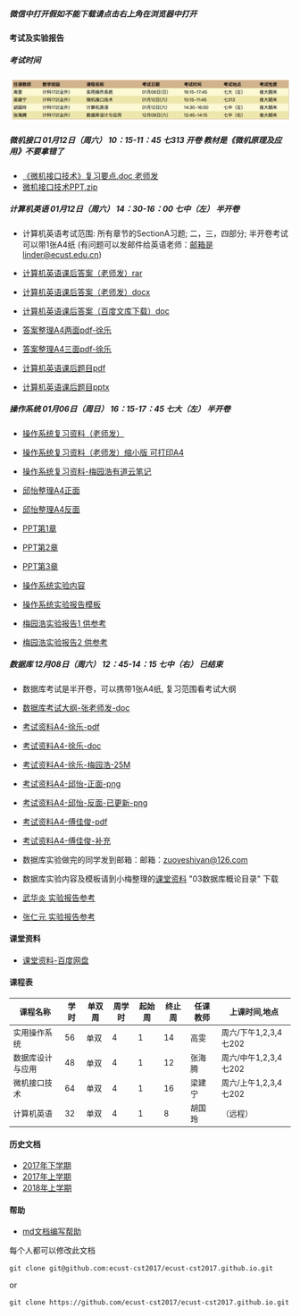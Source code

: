 ##### 微信中打开假如不能下载请点击右上角在浏览器中打开

#### 考试及实验报告

##### 考试时间

<img src="2018-second-half/exam_time.jpg" width="600px" />

##### 微机接口 01月12日（周六） 10：15-11：45 七313  开卷 教材是《微机原理及应用》不要拿错了

- [《微机接口技术》复习要点.doc 老师发](http://openpublic.oss-cn-shanghai.aliyuncs.com/2018-jxjy/%E5%BE%AE%E6%9C%BA%E6%8E%A5%E5%8F%A3/%E3%80%8A%E5%BE%AE%E6%9C%BA%E6%8E%A5%E5%8F%A3%E6%8A%80%E6%9C%AF%E3%80%8B%E5%A4%8D%E4%B9%A0%E8%A6%81%E7%82%B9.doc)
- [微机接口技术PPT.zip](http://openpublic.oss-cn-shanghai.aliyuncs.com/2018-jxjy/%E5%BE%AE%E6%9C%BA%E6%8E%A5%E5%8F%A3/%E5%BE%AE%E6%9C%BA%E5%8E%9F%E7%90%86PPT.zip)

##### 计算机英语 01月12日（周六） 14：30-16：00  七中（左） 半开卷

- 计算机英语考试范围: 所有章节的SectionA习题; 二，三，四部分; 半开卷考试可以带1张A4纸 (有问题可以发邮件给英语老师：邮箱是linder@ecust.edu.cn)
- [计算机英语课后答案（老师发）rar](http://openpublic.oss-cn-shanghai.aliyuncs.com/2018-jxjy/Exam/%E8%AE%A1%E7%AE%97%E6%9C%BA%E8%8B%B1%E8%AF%AD%E8%AF%BE%E5%90%8E%E7%AD%94%E6%A1%88.rar)
- [计算机英语课后答案（老师发）docx](http://openpublic.oss-cn-shanghai.aliyuncs.com/2018-jxjy/%E8%AE%A1%E7%AE%97%E6%9C%BA%E8%8B%B1%E8%AF%AD/%E8%AE%A1%E7%AE%97%E6%9C%BA%E8%8B%B1%E8%AF%AD%E8%AF%BE%E5%90%8E%E9%A2%98%E7%AD%94%E6%A1%88-%E8%80%81%E5%B8%88%E5%8F%91.docx)
- [计算机英语课后答案（百度文库下载）doc](http://openpublic.oss-cn-shanghai.aliyuncs.com/2018-jxjy/%E8%AE%A1%E7%AE%97%E6%9C%BA%E8%8B%B1%E8%AF%AD/%E8%AE%A1%E7%AE%97%E6%9C%BA%E8%8B%B1%E8%AF%AD%E8%AF%BE%E5%90%8E%E9%A2%98%E7%AD%94%E6%A1%88-%E7%99%BE%E5%BA%A6%E6%96%87%E5%BA%93%E4%B8%8B%E8%BD%BD.doc)
- [答案整理A4两面pdf-徐乐](http://openpublic.oss-cn-shanghai.aliyuncs.com/2018-jxjy/%E8%AE%A1%E7%AE%97%E6%9C%BA%E8%8B%B1%E8%AF%AD/%E8%8B%B1%E8%AF%AD%E7%AD%94%E6%A1%882%E9%A1%B5.pdf)
- [答案整理A4三面pdf-徐乐](http://openpublic.oss-cn-shanghai.aliyuncs.com/2018-jxjy/%E8%AE%A1%E7%AE%97%E6%9C%BA%E8%8B%B1%E8%AF%AD/%E8%8B%B1%E8%AF%AD%E7%AD%94%E6%A1%883%E9%A1%B5.pdf)

- [计算机英语课后题目pdf](http://openpublic.oss-cn-shanghai.aliyuncs.com/2018-jxjy/%E8%AE%A1%E7%AE%97%E6%9C%BA%E8%8B%B1%E8%AF%AD/%E8%AE%A1%E7%AE%97%E6%9C%BA%E8%8B%B1%E8%AF%AD%E8%AF%BE%E5%90%8E%E9%A2%98.pdf)
- [计算机英语课后题目pptx](http://openpublic.oss-cn-shanghai.aliyuncs.com/2018-jxjy/%E8%AE%A1%E7%AE%97%E6%9C%BA%E8%8B%B1%E8%AF%AD/%E8%AE%A1%E7%AE%97%E6%9C%BA%E8%8B%B1%E8%AF%AD%E8%AF%BE%E5%90%8E%E9%A2%98.pptx)

##### 操作系统 01月06日（周日） 16：15-17：45    七大（左） 半开卷
- [操作系统复习资料（老师发）](http://openpublic.oss-cn-shanghai.aliyuncs.com/2018-jxjy/%E6%93%8D%E4%BD%9C%E7%B3%BB%E7%BB%9F/2018%E5%B9%B4%E4%B8%8B%E5%8D%8A%E5%B9%B4%E6%93%8D%E4%BD%9C%E7%B3%BB%E7%BB%9F%E5%A4%8D%E4%B9%A0.doc)
- [操作系统复习资料（老师发）缩小版 可打印A4](http://openpublic.oss-cn-shanghai.aliyuncs.com/2018-jxjy/%E6%93%8D%E4%BD%9C%E7%B3%BB%E7%BB%9F/2018%E5%B9%B4%E4%B8%8B%E5%8D%8A%E5%B9%B4%E6%93%8D%E4%BD%9C%E7%B3%BB%E7%BB%9F%E5%A4%8D%E4%B9%A0%E7%BC%A9%E5%B0%8F.doc)
- [操作系统复习资料-梅园浩有道云笔记](https://note.youdao.com/share/index.html?id=aa07ef0371f6ff8a0ae6a91cc0e395c0&type=note#/)
- [邱怡整理A4正面](http://openpublic.oss-cn-shanghai.aliyuncs.com/2018-jxjy/%E6%93%8D%E4%BD%9C%E7%B3%BB%E7%BB%9F/%E9%82%B1%E6%80%A1%E6%95%B4%E7%90%86A4%E6%AD%A3%E9%9D%A2.jpg)
- [邱怡整理A4反面](http://openpublic.oss-cn-shanghai.aliyuncs.com/2018-jxjy/%E6%93%8D%E4%BD%9C%E7%B3%BB%E7%BB%9F/%E9%82%B1%E6%80%A1%E6%95%B4%E7%90%86A4%E5%8F%8D%E9%9D%A2.jpg)

- [PPT第1章](http://openpublic.oss-cn-shanghai.aliyuncs.com/2018-jxjy/%E6%93%8D%E4%BD%9C%E7%B3%BB%E7%BB%9F/chapter1.ppt)
- [PPT第2章](http://openpublic.oss-cn-shanghai.aliyuncs.com/2018-jxjy/%E6%93%8D%E4%BD%9C%E7%B3%BB%E7%BB%9F/chapter2.ppt)
- [PPT第3章](http://openpublic.oss-cn-shanghai.aliyuncs.com/2018-jxjy/%E6%93%8D%E4%BD%9C%E7%B3%BB%E7%BB%9F/chapter3.ppt)

- [操作系统实验内容](http://openpublic.oss-cn-shanghai.aliyuncs.com/2018-jxjy/Task/%E6%93%8D%E4%BD%9C%E7%B3%BB%E7%BB%9F%E5%AE%9E%E9%AA%8C%E5%86%85%E5%AE%B9.doc)
- [操作系统实验报告模板](http://openpublic.oss-cn-shanghai.aliyuncs.com/2018-jxjy/Task/%E3%80%8A%E6%93%8D%E4%BD%9C%E7%B3%BB%E7%BB%9F%E3%80%8B%E5%AE%9E%E9%AA%8C%E6%8A%A5%E5%91%8A.doc)

- [梅园浩实验报告1 供参考](http://openpublic.oss-cn-shanghai.aliyuncs.com/2018-jxjy/%E6%93%8D%E4%BD%9C%E7%B3%BB%E7%BB%9F/%E6%A2%85%E5%9B%AD%E6%B5%A9-%E3%80%8A%E6%93%8D%E4%BD%9C%E7%B3%BB%E7%BB%9F%E3%80%8B%E5%AE%9E%E9%AA%8C%E6%8A%A5%E5%91%8A%EF%BC%881%EF%BC%89.doc)
- [梅园浩实验报告2 供参考](http://openpublic.oss-cn-shanghai.aliyuncs.com/2018-jxjy/%E6%93%8D%E4%BD%9C%E7%B3%BB%E7%BB%9F/%E6%A2%85%E5%9B%AD%E6%B5%A9-%E3%80%8A%E6%93%8D%E4%BD%9C%E7%B3%BB%E7%BB%9F%E3%80%8B%E5%AE%9E%E9%AA%8C%E6%8A%A5%E5%91%8A%EF%BC%882%EF%BC%89.doc)

##### 数据库 12月08日（周六） 12：45-14：15   七中（右） 已结束
- 数据库考试是半开卷，可以携带1张A4纸, 复习范围看考试大纲
- [数据库考试大纲-张老师发-doc](http://openpublic.oss-cn-shanghai.aliyuncs.com/2018-jxjy/Exam/%E7%BB%A7%E7%BB%AD%E6%95%99%E8%82%B2%E6%95%B0%E6%8D%AE%E5%BA%93181%E5%A4%8D%E4%B9%A0%E5%A4%A7%E7%BA%B2.doc)

- [考试资料A4-徐乐-pdf](http://openpublic.oss-cn-shanghai.aliyuncs.com/2018-jxjy/Exam/%E7%BB%A7%E7%BB%AD%E6%95%99%E8%82%B2%E6%95%B0%E6%8D%AE%E5%BA%93181%E5%A4%8D%E4%B9%A0%E5%A4%A7%E7%BA%B2-%E5%BE%90%E4%B9%90%E5%8E%8B%E7%BC%A9.pdf)
- [考试资料A4-徐乐-doc](http://openpublic.oss-cn-shanghai.aliyuncs.com/2018-jxjy/Exam/%E6%95%B0%E6%8D%AE%E5%BA%93-%E5%BE%90%E4%B9%90.doc)

- [考试资料A4-徐乐-梅园浩-25M](http://openpublic.oss-cn-shanghai.aliyuncs.com/2018-jxjy/Exam/%E6%95%B0%E6%8D%AE%E5%BA%93-%E5%BE%90%E4%B9%90-%E6%A2%85%E5%9B%AD%E6%B5%A9.pdf)

- [考试资料A4-邱怡-正面-png](http://openpublic.oss-cn-shanghai.aliyuncs.com/2018-jxjy/Exam/%E6%95%B0%E6%8D%AE%E5%BA%93-%E9%82%B1%E6%80%A1-%E6%AD%A3.png)
- [考试资料A4-邱怡-反面-已更新-png](http://openpublic.oss-cn-shanghai.aliyuncs.com/2018-jxjy/Exam/%E6%95%B0%E6%8D%AE%E5%BA%93-%E9%82%B1%E6%80%A1-%E5%8F%8D-v2.png)

- [考试资料A4-傅佳俊-pdf](http://openpublic.oss-cn-shanghai.aliyuncs.com/2018-jxjy/Exam/%E6%95%B0%E6%8D%AE%E5%BA%93-%E5%82%85%E4%BD%B3%E4%BF%8A-A4.pdf)
- [考试资料A4-傅佳俊-补充](http://openpublic.oss-cn-shanghai.aliyuncs.com/2018-jxjy/Exam/%E6%95%B0%E6%8D%AE%E5%BA%93-%E5%82%85%E4%BD%B3%E4%BF%8A-A4-%E8%A1%A5%E5%85%85.pdf)

- 数据库实验做完的同学发到邮箱：邮箱：zuoyeshiyan@126.com
- 数据库实验内容及模板请到小梅整理的[课堂资料](https://pan.baidu.com/s/1b5cj6Y#list/path=%2F) "03数据库概论目录" 下载

- [武华炎 实验报告参考](http://openpublic.oss-cn-shanghai.aliyuncs.com/2018-jxjy/%E6%95%B0%E6%8D%AE%E5%BA%93/%E6%AD%A6%E5%8D%8E%E7%82%8E-%E8%AE%A1%E7%A7%91171-26170589.zip)
- [张仁元 实验报告参考](http://openpublic.oss-cn-shanghai.aliyuncs.com/2018-jxjy/%E6%95%B0%E6%8D%AE%E5%BA%93/%E5%BC%A0%E4%BB%81%E5%85%83-%E6%95%B0%E6%8D%AE%E5%BA%93%E5%AE%9E%E9%AA%8C%E6%8A%A5%E5%91%8A%E6%A0%BC%E5%BC%8F.doc)

#### 课堂资料
- [课堂资料-百度网盘](https://pan.baidu.com/s/1b5cj6Y#list/path=%2F)

#### 课程表

| 课程名称 |	学时 | 单双周	 | 周学时 | 起始周 | 终止周 | 任课教师 | 上课时间,地点 |
| ------- | ---- | ----- | ----- | ------ | ----- | ------ | ----------- |
| 实用操作系统 | 56 | 单双 | 4 | 1 | 14 | 高雯 | 周六/下午1,2,3,4 七202 |
| 数据库设计与应用	| 48| 单双| 4| 1	| 12| 张海腾| 周六/中午1,2,3,4 七202| 
| 微机接口技术| 64 | 单双 | 4| 1| 16| 	梁建宁| 周六/上午1,2,3,4 七202| 
| 计算机英语| 32 | 单双 | 4| 1| 8| 胡国玲| （远程）| 


  
#### 历史文档
- [2017年下学期](2017-second-half.md)
- [2017年上学期](2017-first-half.md)
- [2018年上学期](2018-first-half.md)

#### 帮助
- [md文档编写帮助](github-pages-help.md)

每个人都可以修改此文档
```
git clone git@github.com:ecust-cst2017/ecust-cst2017.github.io.git
```
or
```angular2html
git clone https://github.com/ecust-cst2017/ecust-cst2017.github.io.git
```